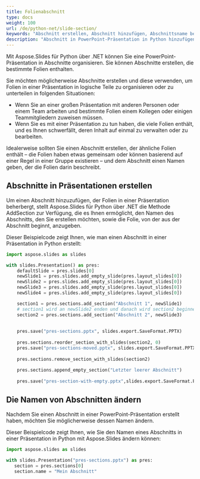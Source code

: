 ```yaml
---
title: Folienabschnitt
type: docs
weight: 100
url: /de/python-net/slide-section/
keywords: "Abschnitt erstellen, Abschnitt hinzufügen, Abschnittsname bearbeiten, PowerPoint-Präsentation, Python, Aspose.Slides"
description: "Abschnitt in PowerPoint-Präsentation in Python hinzufügen und bearbeiten"
---
```


Mit Aspose.Slides für Python über .NET können Sie eine PowerPoint-Präsentation in Abschnitte organisieren. Sie können Abschnitte erstellen, die bestimmte Folien enthalten.

Sie möchten möglicherweise Abschnitte erstellen und diese verwenden, um Folien in einer Präsentation in logische Teile zu organisieren oder zu unterteilen in folgenden Situationen:

- Wenn Sie an einer großen Präsentation mit anderen Personen oder einem Team arbeiten und bestimmte Folien einem Kollegen oder einigen Teammitgliedern zuweisen müssen.
- Wenn Sie es mit einer Präsentation zu tun haben, die viele Folien enthält, und es Ihnen schwerfällt, deren Inhalt auf einmal zu verwalten oder zu bearbeiten.

Idealerweise sollten Sie einen Abschnitt erstellen, der ähnliche Folien enthält – die Folien haben etwas gemeinsam oder können basierend auf einer Regel in einer Gruppe existieren – und dem Abschnitt einen Namen geben, der die Folien darin beschreibt.

## Abschnitte in Präsentationen erstellen

Um einen Abschnitt hinzuzufügen, der Folien in einer Präsentation beherbergt, stellt Aspose.Slides für Python über .NET die Methode AddSection zur Verfügung, die es Ihnen ermöglicht, den Namen des Abschnitts, den Sie erstellen möchten, sowie die Folie, von der aus der Abschnitt beginnt, anzugeben.

Dieser Beispielcode zeigt Ihnen, wie man einen Abschnitt in einer Präsentation in Python erstellt:

```py
import aspose.slides as slides

with slides.Presentation() as pres:
    defaultSlide = pres.slides[0]
    newSlide1 = pres.slides.add_empty_slide(pres.layout_slides[0])
    newSlide2 = pres.slides.add_empty_slide(pres.layout_slides[0])
    newSlide3 = pres.slides.add_empty_slide(pres.layout_slides[0])
    newSlide4 = pres.slides.add_empty_slide(pres.layout_slides[0])

    section1 = pres.sections.add_section("Abschnitt 1", newSlide1)
    # section1 wird an newSlide2 enden und danach wird section2 beginnen
    section2 = pres.sections.add_section("Abschnitt 2", newSlide3)
      
    
    pres.save("pres-sections.pptx", slides.export.SaveFormat.PPTX)
    
    pres.sections.reorder_section_with_slides(section2, 0)
    pres.save("pres-sections-moved.pptx", slides.export.SaveFormat.PPTX)
    
    pres.sections.remove_section_with_slides(section2)
    
    pres.sections.append_empty_section("Letzter leerer Abschnitt")
    
    pres.save("pres-section-with-empty.pptx",slides.export.SaveFormat.PPTX)
```

## Die Namen von Abschnitten ändern

Nachdem Sie einen Abschnitt in einer PowerPoint-Präsentation erstellt haben, möchten Sie möglicherweise dessen Namen ändern.

Dieser Beispielcode zeigt Ihnen, wie Sie den Namen eines Abschnitts in einer Präsentation in Python mit Aspose.Slides ändern können:

```py
import aspose.slides as slides

with slides.Presentation("pres-sections.pptx") as pres:
   section = pres.sections[0]
   section.name = "Mein Abschnitt"
```